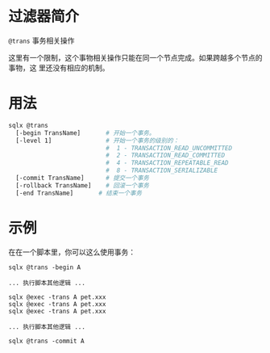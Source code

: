 # 过滤器简介

`@trans` 事务相关操作

这里有一个限制，这个事物相关操作只能在同一个节点完成。如果跨越多个节点的事物，这
里还没有相应的机制。

# 用法

```bash
sqlx @trans
  [-begin TransName]       # 开始一个事务。
  [-level 1]               # 开始一个事务的级别的：
                           #  1 - TRANSACTION_READ_UNCOMMITTED
                           #  2 - TRANSACTION_READ_COMMITTED
                           #  4 - TRANSACTION_REPEATABLE_READ
                           #  8 - TRANSACTION_SERIALIZABLE
  [-commit TransName]      # 提交一个事务
  [-rollback TransName]    # 回滚一个事务
  [-end TransName]       # 结束一个事务
```

# 示例

在在一个脚本里，你可以这么使用事务：

```
sqlx @trans -begin A

... 执行脚本其他逻辑 ...

sqlx @exec -trans A pet.xxx
sqlx @exec -trans A pet.xxx
sqlx @exec -trans A pet.xxx

... 执行脚本其他逻辑 ...

sqlx @trans -commit A
```
